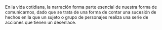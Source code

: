 En la vida cotidiana, la narración forma parte esencial 
de nuestra forma de comunicarnos, dado que se trata de 
una forma de contar una sucesión de hechos en la que un
sujeto o grupo de personajes realiza una serie de acciones
que tienen un desenlace.